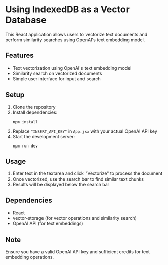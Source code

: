 # Using IndexedDB as a Vector Database

This React application allows users to vectorize text documents and perform similarity searches using OpenAI's text embedding model.

## Features

- Text vectorization using OpenAI's text embedding model
- Similarity search on vectorized documents
- Simple user interface for input and search

## Setup

1. Clone the repository
2. Install dependencies:
   ```
   npm install
   ```
3. Replace `"INSERT_API_KEY"` in `App.jsx` with your actual OpenAI API key
4. Start the development server:
   ```
   npm run dev
   ```

## Usage

1. Enter text in the textarea and click "Vectorize" to process the document
2. Once vectorized, use the search bar to find similar text chunks
3. Results will be displayed below the search bar

## Dependencies

- React
- vector-storage (for vector operations and similarity search)
- OpenAI API (for text embeddings)

## Note

Ensure you have a valid OpenAI API key and sufficient credits for text embedding operations.
